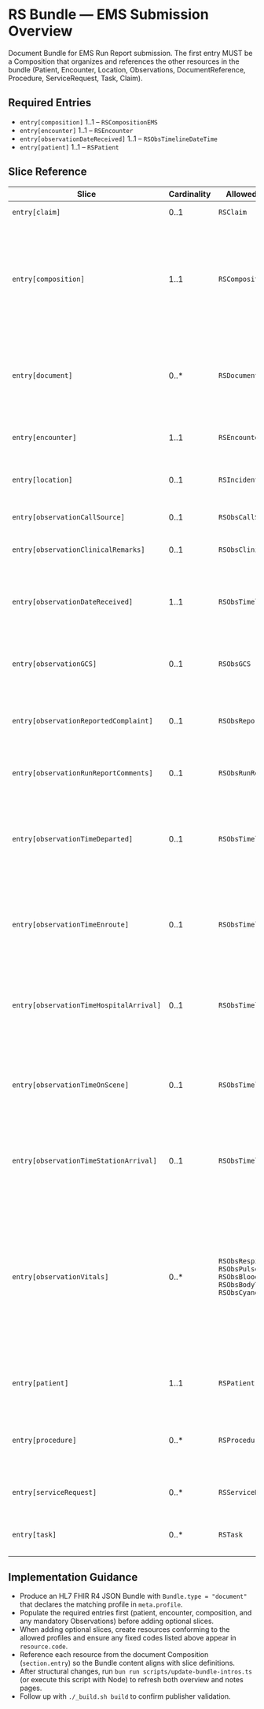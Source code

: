 <!-- generated by scripts/update-bundle-intros.ts; do not edit manually -->
# RS Bundle — EMS Submission Overview

Document Bundle for EMS Run Report submission. The first entry MUST be a Composition that organizes and references the other resources in the bundle (Patient, Encounter, Location, Observations, DocumentReference, Procedure, ServiceRequest, Task, Claim).

## Required Entries

- `entry[composition]` 1..1 – `RSCompositionEMS`
- `entry[encounter]` 1..1 – `RSEncounter`
- `entry[observationDateReceived]` 1..1 – `RSObsTimelineDateTime`
- `entry[patient]` 1..1 – `RSPatient`

## Slice Reference

| Slice | Cardinality | Allowed Resources | Notes |
| --- | --- | --- | --- |
| `entry[claim]` | 0..1 | `RSClaim` | `RSClaim`: RS Claim — Claim information related to cost of care. |
| `entry[composition]` | 1..1 | `RSCompositionEMS` | `RSCompositionEMS`: RS Composition — EMS Submission — Composition that organises an EMS run report. Sections MUST reference the other resources present in the corresponding document Bundle (Patient, Encounter, Location, Observations, DocumentReference, Procedure, ServiceRequest, Task, Claim). |
| `entry[document]` | 0..* | `RSDocumentReference` | `RSDocumentReference`: RS DocumentReference (Evidence) — Evidence and post-crash documentation linked to the incident (e.g., cause of crash, party at fault, incident management logs, CCTV, shape files). |
| `entry[encounter]` | 1..1 | `RSEncounter` | `RSEncounter`: RS Encounter Vehicle Used — Identifier and type of transport vehicle used during an encounter. |
| `entry[location]` | 0..1 | `RSIncidentLocation` | `RSIncidentLocation`: RS Incident Location — Location of incident; supports PH-Core address extensions and geolocation. |
| `entry[observationCallSource]` | 0..1 | `RSObsCallSource` | `RSObsCallSource`: RS Observation - Call Source — Call source description (free text). |
| `entry[observationClinicalRemarks]` | 0..1 | `RSObsClinicalRemarks` | `RSObsClinicalRemarks`: RS Observation - Clinical Remarks — Clinical remarks/notes. |
| `entry[observationDateReceived]` | 1..1 | `RSObsTimelineDateTime` | `RSObsTimelineDateTime`: RS Observation - Timeline Date/Time — Dispatch and transport timeline events capturing a precise date/time.<br>`http://loinc.org#30976-5` (Date received Form) |
| `entry[observationGCS]` | 0..1 | `RSObsGCS` | `RSObsGCS`: RS Observation - Glasgow Coma Scale — GCS with components for eyes, verbal, motor; optional total score as integer. |
| `entry[observationReportedComplaint]` | 0..1 | `RSObsReportedComplaint` | `RSObsReportedComplaint`: RS Observation - Reported Complaint — Free-text reported complaint. May or May not exactly be medical, could point to car crash, not a healthcare concern. |
| `entry[observationRunReportComments]` | 0..1 | `RSObsRunReportComments` | `RSObsRunReportComments`: RS Observation - Run Report Comments — Enter other comment (s) regarding the case |
| `entry[observationTimeDeparted]` | 0..1 | `RSObsTimelineDateTime` | `RSObsTimelineDateTime`: RS Observation - Timeline Date/Time — Dispatch and transport timeline events capturing a precise date/time.<br>`http://loinc.org#69475-2` (Responding unit left the scene with a patient [Date and time] Vehicle) |
| `entry[observationTimeEnroute]` | 0..1 | `RSObsTimelineDateTime` | `RSObsTimelineDateTime`: RS Observation - Timeline Date/Time — Dispatch and transport timeline events capturing a precise date/time.<br>`http://loinc.org#69472-9` (Unit responded [Date and time] Vehicle) |
| `entry[observationTimeHospitalArrival]` | 0..1 | `RSObsTimelineDateTime` | `RSObsTimelineDateTime`: RS Observation - Timeline Date/Time — Dispatch and transport timeline events capturing a precise date/time.<br>`http://snomed.info/sct#405799000` (Time of arrival at hospital (observable entity)) |
| `entry[observationTimeOnScene]` | 0..1 | `RSObsTimelineDateTime` | `RSObsTimelineDateTime`: RS Observation - Timeline Date/Time — Dispatch and transport timeline events capturing a precise date/time.<br>`http://snomed.info/sct#405798008` (Time of arrival of emergency services (observable entity)) |
| `entry[observationTimeStationArrival]` | 0..1 | `RSObsTimelineDateTime` | `RSObsTimelineDateTime`: RS Observation - Timeline Date/Time — Dispatch and transport timeline events capturing a precise date/time.<br>`http://loinc.org#11288-8` (Arrival time documented) |
| `entry[observationVitals]` | 0..* | `RSObsRespiratoryRate`<br>`RSObsPulseRate`<br>`RSObsBloodPressure`<br>`RSObsBodyTemperature`<br>`RSObsCyanosis` | `RSObsRespiratoryRate`: RS Observation - Respiratory Rate — Respiratory rate in breaths/min.<br>`RSObsPulseRate`: RS Observation - Pulse Rate — Pulse/heart rate in beats/min.<br>`RSObsBloodPressure`: RS Observation - Blood Pressure — Blood pressure using component entries for systolic/diastolic.<br>`RSObsBodyTemperature`: RS Observation - Body Temperature — Body temperature.<br>`RSObsCyanosis`: RS Observation - Cyanosis — Cyanosis assessment. |
| `entry[patient]` | 1..1 | `RSPatient` | `RSPatient`: RS Patient — Patient demographics and identifiers for RS reporting; reuse PH-Core address extensions for barangay/city/province/region. |
| `entry[procedure]` | 0..* | `RSProcedure` | `RSProcedure`: RS Procedure — Procedures related to incident/report (e.g., coordination with receiving hospital, psychosocial support, interventions). |
| `entry[serviceRequest]` | 0..* | `RSServiceRequest` | `RSServiceRequest`: RS ServiceRequest — Requests or records related to refusal to admit and related workflow signals. |
| `entry[task]` | 0..* | `RSTask` | `RSTask`: RS Task — Workflow tracking for report receipt, durations of delay, and sources of delays. |

## Implementation Guidance

- Produce an HL7 FHIR R4 JSON Bundle with `Bundle.type = "document"` that declares the matching profile in `meta.profile`.
- Populate the required entries first (patient, encounter, composition, and any mandatory Observations) before adding optional slices.
- When adding optional slices, create resources conforming to the allowed profiles and ensure any fixed codes listed above appear in `resource.code`.
- Reference each resource from the document Composition (`section.entry`) so the Bundle content aligns with slice definitions.
- After structural changes, run `bun run scripts/update-bundle-intros.ts` (or execute this script with Node) to refresh both overview and notes pages.
- Follow up with `./_build.sh build` to confirm publisher validation.
